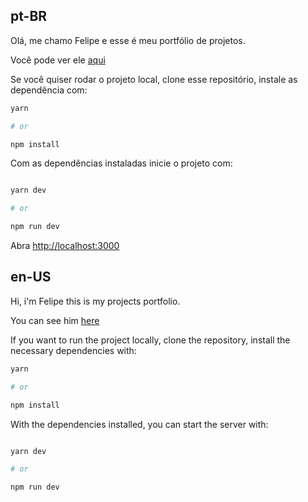 ## pt-BR

Olá, me chamo Felipe e esse é meu portfólio de projetos.

Você pode ver ele [aqui](https://my-portfolio-next-js-iota.vercel.app/)

Se você quiser rodar o projeto local, clone esse repositório, instale as dependência com:

```bash
yarn

# or

npm install

```

Com as dependências instaladas inicie o projeto com:

```bash

yarn dev

# or

npm run dev

```

Abra [http://localhost:3000](http://localhost:3000)

## en-US

Hi, i'm Felipe this is my projects portfolio.

You can see him [here](https://my-portfolio-next-js-iota.vercel.app/)

If you want to run the project locally, clone the repository, install the necessary dependencies with:

```bash
yarn

# or

npm install

```

With the dependencies installed, you can start the server with:

```bash

yarn dev

# or

npm run dev

```
